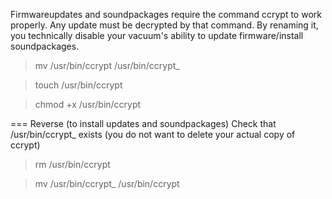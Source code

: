 Firmwareupdates and soundpackages require the command ccrypt to work properly. Any update must be decrypted by that command.
By renaming it, you technically disable your vacuum's ability to update firmware/install soundpackages.

> mv /usr/bin/ccrypt /usr/bin/ccrypt_

> touch /usr/bin/ccrypt

> chmod +x /usr/bin/ccrypt

=== Reverse (to install updates and soundpackages)
Check that /usr/bin/ccrypt_ exists (you do not want to delete your actual copy of ccrypt)

> rm /usr/bin/ccrypt

> mv /usr/bin/ccrypt_ /usr/bin/ccrypt
